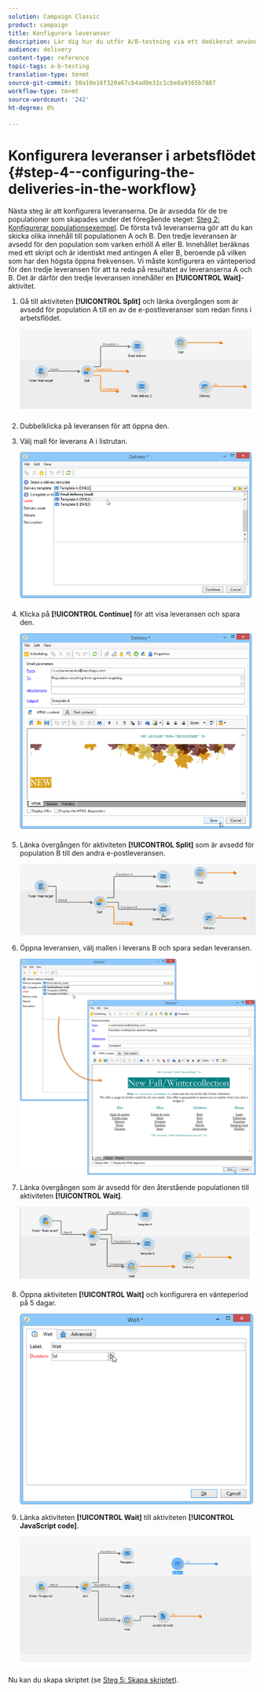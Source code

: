 ```yaml
---
solution: Campaign Classic
product: campaign
title: Konfigurera leveranser
description: Lär dig hur du utför A/B-testning via ett dedikerat användningsfall.
audience: delivery
content-type: reference
topic-tags: a-b-testing
translation-type: tm+mt
source-git-commit: 50a10e16f320a67cb4ad0e31c1cbe8a9365b7887
workflow-type: tm+mt
source-wordcount: '242'
ht-degree: 0%

---
```



# Konfigurera leveranser i arbetsflödet {#step-4--configuring-the-deliveries-in-the-workflow}

Nästa steg är att konfigurera leveranserna. De är avsedda för de tre populationer som skapades under det föregående steget: [Steg 2: Konfigurerar populationsexempel](#step-2--configuring-population-samples). De första två leveranserna gör att du kan skicka olika innehåll till populationen A och B. Den tredje leveransen är avsedd för den population som varken erhöll A eller B. Innehållet beräknas med ett skript och är identiskt med antingen A eller B, beroende på vilken som har den högsta öppna frekvensen. Vi måste konfigurera en vänteperiod för den tredje leveransen för att ta reda på resultatet av leveranserna A och B. Det är därför den tredje leveransen innehåller en **[!UICONTROL Wait]**-aktivitet.

1. Gå till aktiviteten **[!UICONTROL Split]** och länka övergången som är avsedd för population A till en av de e-postleveranser som redan finns i arbetsflödet.

   ![](assets/use_case_abtesting_createdeliveries_001.png)

1. Dubbelklicka på leveransen för att öppna den.
1. Välj mall för leverans A i listrutan.

   ![](assets/use_case_abtesting_createdeliveries_003.png)

1. Klicka på **[!UICONTROL Continue]** för att visa leveransen och spara den.

   ![](assets/use_case_abtesting_createdeliveries_002.png)

1. Länka övergången för aktiviteten **[!UICONTROL Split]** som är avsedd för population B till den andra e-postleveransen.

   ![](assets/use_case_abtesting_createdeliveries_004.png)

1. Öppna leveransen, välj mallen i leverans B och spara sedan leveransen.

   ![](assets/use_case_abtesting_createdeliveries_005.png)

1. Länka övergången som är avsedd för den återstående populationen till aktiviteten **[!UICONTROL Wait]**.

   ![](assets/use_case_abtesting_createdeliveries_006.png)

1. Öppna aktiviteten **[!UICONTROL Wait]** och konfigurera en vänteperiod på 5 dagar.

   ![](assets/use_case_abtesting_createdeliveries_007.png)

1. Länka aktiviteten **[!UICONTROL Wait]** till aktiviteten **[!UICONTROL JavaScript code]**.

   ![](assets/use_case_abtesting_createdeliveries_008.png)

Nu kan du skapa skriptet (se [Steg 5: Skapa skriptet](../../delivery/using/a-b-testing-uc-script.md)).

